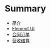 # Summary

* [简介](README.md)
* [Element UI](element.md)
* [合同订单](he-tong-ding-dan.md)
* [营收结算](ying-shou-jie-suan.md)


